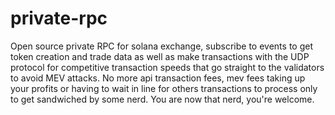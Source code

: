 # private-rpc
Open source private RPC for solana exchange, subscribe to events to get token creation and trade data as well as make transactions with the UDP protocol for competitive transaction speeds that go straight to the validators to avoid MEV attacks. No more api transaction fees, mev fees taking up your profits or having to wait in line for others transactions to process only to get sandwiched by some nerd. You are now that nerd, you're welcome.

